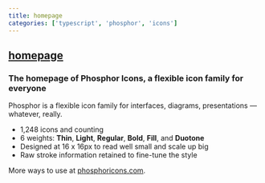 ```yaml
---
title: homepage
categories: ['typescript', 'phosphor', 'icons']
---
```

## [homepage](https://github.com/phosphor-icons/homepage)

### The homepage of Phosphor Icons, a flexible icon family for everyone


Phosphor is a flexible icon family for interfaces, diagrams, presentations — whatever, really.

- 1,248 icons and counting
- 6 weights: **Thin**, **Light**, **Regular**, **Bold**, **Fill**, and **Duotone**
- Designed at 16 x 16px to read well small and scale up big
- Raw stroke information retained to fine-tune the style

More ways to use at [phosphoricons.com](https://phosphoricons.com).
